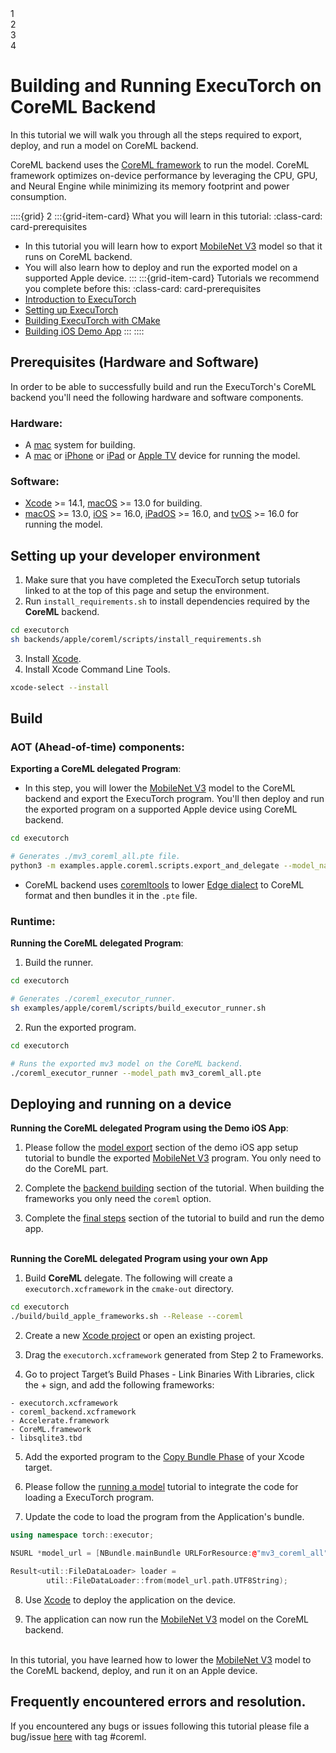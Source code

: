 <!---- To make this progress bar work users will need to modify source/_templates/layout.html >
<!---- To make this page show up in the tutorials section users will need to add an entry in source/index.rst under the Tutorials section>

<!---- DO NOT MODIFY Progress Bar Start --->

<div class="progress-bar-wrapper">
   <div class="progress-bar-item">
     <div class="step-number" id="step-1">1</div>
     <span class="step-caption" id="caption-1"></span>
   </div>
   <div class="progress-bar-item">
     <div class="step-number" id="step-2">2</div>
     <span class="step-caption" id="caption-2"></span>
   </div>
   <div class="progress-bar-item">
     <div class="step-number" id="step-3">3</div>
     <span class="step-caption" id="caption-3"></span>
   </div>
   <div class="progress-bar-item">
     <div class="step-number" id="step-4">4</div>
     <span class="step-caption" id="caption-4"></span>
   </div>
</div>

<!---- DO NOT MODIFY Progress Bar End--->

# Building and Running ExecuTorch on CoreML Backend

In this tutorial we will walk you through all the steps required to export, deploy, and run a model on CoreML backend.

CoreML backend uses the [CoreML framework](https://developer.apple.com/documentation/coreml) to run the model. CoreML framework optimizes on-device performance by leveraging the CPU, GPU, and Neural Engine while minimizing its memory footprint and power consumption.  


::::{grid} 2
:::{grid-item-card}  What you will learn in this tutorial:
:class-card: card-prerequisites
* In this tutorial you will learn how to export [MobileNet V3](https://pytorch.org/vision/main/models/mobilenetv3.html) model so that it runs on CoreML backend. 
* You will also learn how to deploy and run the exported model on a supported Apple device.
:::
:::{grid-item-card}  Tutorials we recommend you complete before this:
:class-card: card-prerequisites
* [Introduction to ExecuTorch](intro-how-it-works.md)
* [Setting up ExecuTorch](getting-started-setup.md)
* [Building ExecuTorch with CMake](runtime-build-and-cross-compilation.md)
* [Building iOS Demo App](demo-apps-ios.md)
:::
::::


## Prerequisites (Hardware and Software)

In order to be able to successfully build and run the ExecuTorch's CoreML backend you'll need the following hardware and software components.

### Hardware:
- A [mac](https://www.apple.com/mac/]) system for building.
- A [mac](https://www.apple.com/mac/]) or [iPhone](https://www.apple.com/iphone/) or [iPad](https://www.apple.com/ipad/) or [Apple TV](https://www.apple.com/tv-home/) device for running the model.

### Software:

- [Xcode](https://developer.apple.com/documentation/xcode) >= 14.1, [macOS](https://developer.apple.com/macos) >= 13.0 for building.
- [macOS](https://developer.apple.com/macos) >= 13.0, [iOS](https://developer.apple.com/ios/) >= 16.0, [iPadOS](https://developer.apple.com/ipados/) >= 16.0, and [tvOS](https://developer.apple.com/tvos/) >= 16.0 for running the model. 

## Setting up your developer environment

1. Make sure that you have completed the ExecuTorch setup tutorials linked to at the top of this page and setup the environment.
2. Run `install_requirements.sh` to install dependencies required by the **CoreML** backend.

```bash
cd executorch
sh backends/apple/coreml/scripts/install_requirements.sh   
```
3. Install [Xcode](https://developer.apple.com/xcode/).
4. Install Xcode Command Line Tools.

```bash
xcode-select --install
```

## Build

### AOT (Ahead-of-time) components:


**Exporting a CoreML delegated Program**:
- In this step, you will lower the [MobileNet V3](https://pytorch.org/vision/main/models/mobilenetv3.html) model to the CoreML backend and export the ExecuTorch program. You'll then deploy and run the exported program on a supported Apple device using CoreML backend. 
```bash
cd executorch

# Generates ./mv3_coreml_all.pte file.
python3 -m examples.apple.coreml.scripts.export_and_delegate --model_name mv3 
```

- CoreML backend uses [coremltools](https://apple.github.io/coremltools/docs-guides/source/overview-coremltools.html) to lower [Edge dialect](ir-exir.md#edge-dialect) to CoreML format and then bundles it in the `.pte` file.


### Runtime:

**Running the CoreML delegated Program**:
1. Build the runner.
```bash
cd executorch

# Generates ./coreml_executor_runner.
sh examples/apple/coreml/scripts/build_executor_runner.sh
```
2. Run the exported program.
```bash
cd executorch

# Runs the exported mv3 model on the CoreML backend.
./coreml_executor_runner --model_path mv3_coreml_all.pte
```

## Deploying and running on a device

**Running the CoreML delegated Program using the Demo iOS App**:
1. Please follow the [model export](demo-apps-ios.md#model-export-bundling) section of the demo iOS app setup tutorial to bundle the exported [MobileNet V3](https://pytorch.org/vision/main/models/mobilenetv3.html) program. You only need to do the CoreML part.

2. Complete the [backend building](demo-apps-ios.md#executorch-backend-building) section of the tutorial. When building the frameworks you only need the `coreml` option.

3. Complete the [final steps](demo-apps-ios.md#final-steps) section of the tutorial to build and run the demo app.

<br>**Running the CoreML delegated Program using your own App**
1. Build **CoreML** delegate. The following will create a `executorch.xcframework` in the `cmake-out` directory.
```bash
cd executorch
./build/build_apple_frameworks.sh --Release --coreml
```
2. Create a new [Xcode project](https://developer.apple.com/documentation/xcode/creating-an-xcode-project-for-an-app#) or open an existing project.

3. Drag the `executorch.xcframework` generated from Step 2 to Frameworks.

4. Go to project Target’s Build Phases -  Link Binaries With Libraries, click the + sign, and add the following frameworks:
```
- executorch.xcframework
- coreml_backend.xcframework
- Accelerate.framework
- CoreML.framework
- libsqlite3.tbd
```
5. Add the exported program to the [Copy Bundle Phase](https://developer.apple.com/documentation/xcode/customizing-the-build-phases-of-a-target#Copy-files-to-the-finished-product) of your Xcode target.
 
6. Please follow the [running a model](running-a-model-cpp-tutorial.md) tutorial to integrate the code for loading a ExecuTorch program.

7. Update the code to load the program from the Application's bundle.
``` cpp
using namespace torch::executor;

NSURL *model_url = [NBundle.mainBundle URLForResource:@"mv3_coreml_all" extension:@"pte"];

Result<util::FileDataLoader> loader =
        util::FileDataLoader::from(model_url.path.UTF8String);

```

8. Use [Xcode](https://developer.apple.com/documentation/xcode/building-and-running-an-app#Build-run-and-debug-your-app) to deploy the application on the device. 

9. The application can now run the [MobileNet V3](https://pytorch.org/vision/main/models/mobilenetv3.html) model on the CoreML backend.  

<br>In this tutorial, you have learned how to lower the [MobileNet V3](https://pytorch.org/vision/main/models/mobilenetv3.html) model to the CoreML backend, deploy, and run it on an Apple device.

## Frequently encountered errors and resolution.

If you encountered any bugs or issues following this tutorial please file a bug/issue [here](https://github.com/pytorch/executorch/issues) with tag #coreml.
